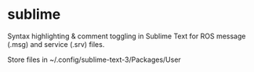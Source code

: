# sublime

Syntax highlighting & comment toggling in Sublime Text for ROS message (.msg) and service (.srv) files. 

Store files in ~/.config/sublime-text-3/Packages/User
